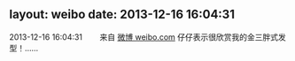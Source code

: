 layout: weibo
date: 2013-12-16 16:04:31
---
<meta name="referrer" content="no-referrer" />

2013-12-16 16:04:31  &nbsp;&nbsp;&nbsp;&nbsp;&nbsp;&nbsp; 来自 <a href="http://weibo.com/" rel="nofollow">微博 weibo.com</a>
仔仔表示很欣赏我的金三胖式发型！…… ​​​
